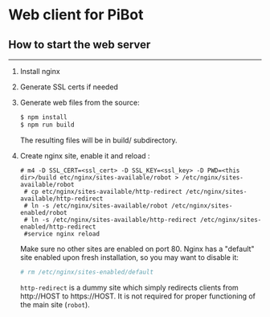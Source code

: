 # Web client for PiBot

## How to start the web server
---

1. Install nginx
1. Generate SSL certs if needed

1. Generate web files from the source:
    ```bash
    $ npm install
    $ npm run build
    ```
    The resulting files will be in build/ subdirectory.

1. Create nginx site, enable it and reload :
        
       # m4 -D SSL_CERT=<ssl_cert> -D SSL_KEY=<ssl_key> -D PWD=<this dir>/build etc/nginx/sites-available/robot > /etc/nginx/sites-available/robot
        # cp etc/nginx/sites-available/http-redirect /etc/nginx/sites-available/http-redirect
        # ln -s /etc/nginx/sites-available/robot /etc/nginx/sites-enabled/robot
        # ln -s /etc/nginx/sites-available/http-redirect /etc/nginx/sites-enabled/http-redirect
        #service nginx reload
    
    Make sure no other sites are enabled on port 80. Nginx has a "default" site enabled upon fresh installation, so you may want to disable it:
     ```bash    
	# rm /etc/nginx/sites-enabled/default
	```
    `http-redirect` is a dummy site which simply redirects clients from http://HOST to https://HOST. It is not required for proper functioning of the main site (`robot`).


